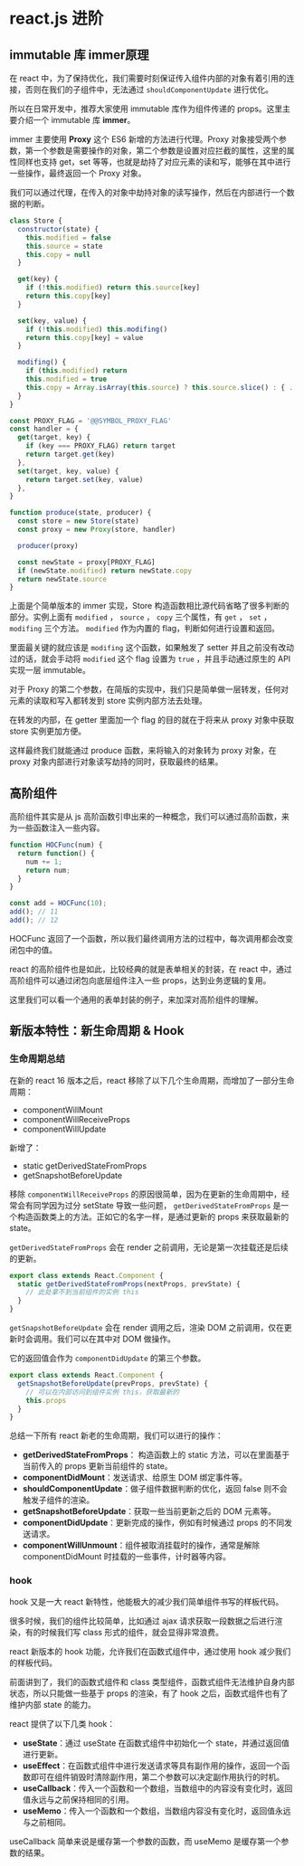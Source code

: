 # react.js 进阶

## immutable 库 immer原理

在 react 中，为了保持优化，我们需要时刻保证传⼊组件内部的对象有着引⽤的连接，否则在我们的⼦组件中，⽆法通过 `shouldComponentUpdate` 进⾏优化。

所以在⽇常开发中，推荐⼤家使⽤ immutable 库作为组件传递的 props。这⾥主要介绍⼀个 immutable 库 **immer**。

immer 主要使⽤ **Proxy** 这个 ES6 新增的⽅法进⾏代理。Proxy 对象接受两个参数，第⼀个参数是需要操作的对象，第⼆个参数是设置对应拦截的属性，这⾥的属性同样也⽀持 get，set 等等，也就是劫持了对应元素的读和写，能够在其中进⾏⼀些操作，最终返回⼀个 Proxy 对象。

我们可以通过代理，在传⼊的对象中劫持对象的读写操作，然后在内部进⾏⼀个数据的判断。

```js
class Store {
  constructor(state) {
    this.modified = false
    this.source = state
    this.copy = null
  }

  get(key) {
    if (!this.modified) return this.source[key]
    return this.copy[key]
  }

  set(key, value) {
    if (!this.modified) this.modifing()
    return this.copy[key] = value
  }

  modifing() {
    if (this.modified) return
    this.modified = true
    this.copy = Array.isArray(this.source) ? this.source.slice() : { ...this.source }
  }
}

const PROXY_FLAG = '@@SYMBOL_PROXY_FLAG'
const handler = {
  get(target, key) {
    if (key === PROXY_FLAG) return target
    return target.get(key)
  },
  set(target, key, value) {
    return target.set(key, value)
  },
}

function produce(state, producer) {
  const store = new Store(state)
  const proxy = new Proxy(store, handler)

  producer(proxy)

  const newState = proxy[PROXY_FLAG]
  if (newState.modified) return newState.copy
  return newState.source
}
```

上⾯是个简单版本的 immer 实现，Store 构造函数相⽐源代码省略了很多判断的部分。实例上⾯有 `modified` ， `source` ， `copy` 三个属性，有 `get` ， `set` ， `modifing` 三个⽅法。 `modified` 作为内置的 flag，判断如何进⾏设置和返回。

⾥⾯最关键的就应该是 `modifing` 这个函数，如果触发了 setter 并且之前没有改动过的话，就会⼿动将 `modified` 这个 flag 设置为 `true` ，并且⼿动通过原⽣的 API 实现⼀层 immutable。

对于 Proxy 的第⼆个参数，在简版的实现中，我们只是简单做⼀层转发，任何对元素的读取和写⼊都转发到 store 实例内部⽅法去处理。

在转发的内部，在 getter ⾥⾯加⼀个 flag 的⽬的就在于将来从 proxy 对象中获取 store 实例更加⽅便。

这样最终我们就能通过 produce 函数，来将输⼊的对象转为 proxy 对象，在 proxy 对象内部进⾏对象读写劫持的同时，获取最终的结果。

## 高阶组件

⾼阶组件其实是从 js ⾼阶函数引申出来的⼀种概念，我们可以通过⾼阶函数，来为⼀些函数注⼊⼀些内容。

```js
function HOCFunc(num) {
  return function() {
    num += 1;
    return num;
  }
}

const add = HOCFunc(10);
add(); // 11
add(); // 12
```

HOCFunc 返回了⼀个函数，所以我们最终调⽤⽅法的过程中，每次调⽤都会改变闭包中的值。

react 的⾼阶组件也是如此，⽐较经典的就是表单相关的封装，在 react 中，通过⾼阶组件可以通过闭包向底层组件注⼊⼀些 props，达到业务逻辑的复⽤。

这⾥我们可以看⼀个通⽤的表单封装的例⼦，来加深对⾼阶组件的理解。

## 新版本特性：新生命周期 & Hook

### 生命周期总结

在新的 react 16 版本之后，react 移除了以下⼏个⽣命周期，⽽增加了⼀部分⽣命周期：

* componentWillMount
* componentWillReceiveProps
* componentWillUpdate

新增了：

* static getDerivedStateFromProps
* getSnapshotBeforeUpdate

移除 `componentWillReceiveProps` 的原因很简单，因为在更新的⽣命周期中，经常会有同学因为过分 setState 导致⼀些问题， `getDerivedStateFromProps` 是⼀个构造函数类上的⽅法。正如它的名字⼀样，是通过更新的 props 来获取最新的 state。

`getDerivedStateFromProps` 会在 render 之前调⽤，⽆论是第⼀次挂载还是后续的更新。

```js
export class extends React.Component {
  static getDerivedStateFromProps(nextProps, prevState) {
    // 此处拿不到当前组件的实例 this
  }
}
```

`getSnapshotBeforeUpdate` 会在 render 调⽤之后，渲染 DOM 之前调⽤，仅在更新时会调⽤。我们可以在其中对 DOM 做操作。

它的返回值会作为 `componentDidUpdate` 的第三个参数。

```js
export class extends React.Component {
  getSnapshotBeforeUpdate(prevProps, prevState) {
    // 可以在内部访问到组件实例 this，获取最新的
    this.props
  }
}
```

总结⼀下所有 react 新⽼的⽣命周期，我们可以进⾏的操作：

* **getDerivedStateFromProps**： 构造函数上的 static ⽅法，可以在⾥⾯基于当前传⼊的 props 更新当前组件的 state。
* **componentDidMount**：发送请求、给原⽣ DOM 绑定事件等。
* **shouldComponentUpdate**：做⼦组件数据判断的优化，返回 false 则不会触发⼦组件的渲染。
* **getSnapshotBeforeUpdate**：获取⼀些当前更新之后的 DOM 元素等。
* **componentDidUpdate**：更新完成的操作，例如有时候通过 props 的不同发送请求。
* **componentWillUnmount**：组件被取消挂载时的操作，通常是解除 componentDidMount 时挂载的⼀些事件，计时器等内容。

### hook

hook ⼜是⼀⼤ react 新特性，他能极⼤的减少我们简单组件书写的样板代码。

很多时候，我们的组件⽐较简单，⽐如通过 ajax 请求获取⼀段数据之后进⾏渲染，有的时候我们写 class 形式的组件，就会显得⾮常浪费。

react 新版本的 hook 功能，允许我们在函数式组件中，通过使⽤ hook 减少我们的样板代码。

前⾯讲到了，我们的函数式组件和 class 类型组件，函数式组件⽆法维护⾃身内部状态，所以只能做⼀些基于 props 的渲染，有了 hook 之后，函数式组件也有了维护内部 state 的能⼒。

react 提供了以下⼏类 hook：

* **useState**：通过 useState 在函数式组件中初始化⼀个 state，并通过返回值进⾏更新。
* **useEffect**：在函数式组件中进⾏发送请求等具有副作⽤的操作，返回⼀个函数即可在组件销毁时清除副作⽤，第⼆个参数可以决定副作⽤执⾏的时机。
* **useCallback**：传⼊⼀个函数和⼀个数组，当数组中的内容没有变化时，返回值永远与之前保持相同的引⽤。
* **useMemo**：传⼊⼀个函数和⼀个数组，当数组内容没有变化时，返回值永远与之前相同。

useCallback 简单来说是缓存第⼀个参数的函数，⽽ useMemo 是缓存第⼀个参数的结果。
